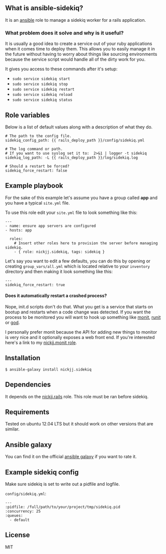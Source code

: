 ## What is ansible-sidekiq?

It is an [ansible](http://www.ansible.com/home) role to manage a sidekiq worker for a rails application.

### What problem does it solve and why is it useful?

It is usually a good idea to create a service out of your ruby applications when it comes time to deploy them. This allows you to easily manage it in the future without having to worry about things like sourcing environments because the service script would handle all of the dirty work for you.

It gives you access to these commands after it's setup:

- `sudo service sidekiq start`
- `sudo service sidekiq stop`
- `sudo service sidekiq restart`
- `sudo service sidekiq reload`
- `sudo service sidekiq status`

## Role variables

Below is a list of default values along with a description of what they do.

```
# The path to the config file.
sidekiq_config_path: {{ rails_deploy_path }}/config/sidekiq.yml

# The log command or path.
# If you want to use syslog set it to:  2>&1 | logger -t sidekiq
sidekiq_log_path: -L {{ rails_deploy_path }}/log/sidekiq.log

# Should a restart be forced?
sidekiq_force_restart: false
```

## Example playbook

For the sake of this example let's assume you have a group called **app** and you have a typical `site.yml` file.

To use this role edit your `site.yml` file to look something like this:

```
---
- name: ensure app servers are configured
- hosts: app

  roles:
    # Insert other roles here to provision the server before managing sidekiq.
    - { role: nickjj.sidekiq, tags: sidekiq }
```

Let's say you want to edit a few defaults, you can do this by opening or creating `group_vars/all.yml` which is located relative to your `inventory` directory and then making it look something like this:

```
---
sidekiq_force_restart: true
```

#### Does it automatically restart a crashed process?

Nope, init.d scripts don't do that. What you get is a service that starts on bootup and restarts when a code change was detected. If you want the process to be monitored you will want to hook up something like [monit](http://mmonit.com/monit), [runit](http://smarden.org/runit) or [god](http://godrb.com/).

I personally prefer monit because the API for adding new things to monitor is very nice and it optionally exposes a web front end. If you're interested here's a link to my [nickjj.monit role](https://github.com/nickjj/ansible-monit).

## Installation

`$ ansible-galaxy install nickjj.sidekiq`

## Dependencies

It depends on the [nickjj.rails](https://github.com/nickjj/ansible-rails) role. This role must be ran before sidekiq.

## Requirements

Tested on ubuntu 12.04 LTS but it should work on other versions that are similar.

## Ansible galaxy

You can find it on the official [ansible galaxy](https://galaxy.ansible.com/list#/roles/947) if you want to rate it.

## Example sidekiq config

Make sure sidekiq is set to write out a pidfile and logfile.

`config/sidekiq.yml`:

```
---
:pidfile: /full/path/to/your/project/tmp/sidekiq.pid
:concurrency: 25
:queues:
  - default
```

## License

MIT
